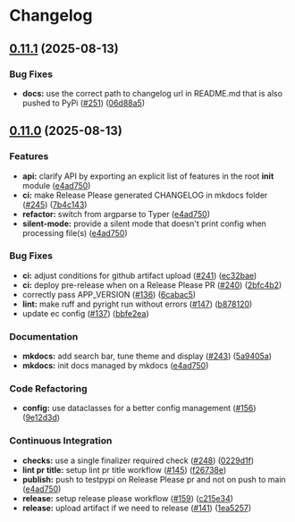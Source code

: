 # Changelog

## [0.11.1](https://github.com/looztra/yamkix/compare/v0.11.0...v0.11.1) (2025-08-13)


### Bug Fixes

* **docs:** use the correct path to changelog url in README.md that is also pushed to PyPi ([#251](https://github.com/looztra/yamkix/issues/251)) ([06d88a5](https://github.com/looztra/yamkix/commit/06d88a50c7a79378a794e9baa8c0ede19ea7cd38))

## [0.11.0](https://github.com/looztra/yamkix/compare/v0.10.0...v0.11.0) (2025-08-13)


### Features

* **api:** clarify API by exporting an explicit list of features in the root __init__ module ([e4ad750](https://github.com/looztra/yamkix/commit/e4ad75064be09e38a8b3793f291c4a8cbc0a23ef))
* **ci:** make Release Please generated CHANGELOG in mkdocs folder ([#245](https://github.com/looztra/yamkix/issues/245)) ([7b4c143](https://github.com/looztra/yamkix/commit/7b4c143927d952a7202538ba51a7b9c469d6dcb7))
* **refactor:** switch from argparse to Typer ([e4ad750](https://github.com/looztra/yamkix/commit/e4ad75064be09e38a8b3793f291c4a8cbc0a23ef))
* **silent-mode:** provide a silent mode that doesn't print config when processing file(s) ([e4ad750](https://github.com/looztra/yamkix/commit/e4ad75064be09e38a8b3793f291c4a8cbc0a23ef))


### Bug Fixes

* **ci:** adjust conditions for github artifact upload ([#241](https://github.com/looztra/yamkix/issues/241)) ([ec32bae](https://github.com/looztra/yamkix/commit/ec32bae054b6fc47cfad7476432915d0032a2903))
* **ci:** deploy pre-release when on a Release Please PR ([#240](https://github.com/looztra/yamkix/issues/240)) ([2bfc4b2](https://github.com/looztra/yamkix/commit/2bfc4b25029327b0a82dba2ed8f7c1a525fdb313))
* correctly pass APP_VERSION ([#136](https://github.com/looztra/yamkix/issues/136)) ([6cabac5](https://github.com/looztra/yamkix/commit/6cabac5af20c21c66a85be87bc7b4aea3ab8f900))
* **lint:** make ruff and pyright run without errors ([#147](https://github.com/looztra/yamkix/issues/147)) ([b878120](https://github.com/looztra/yamkix/commit/b87812041094b58ae546278846b4dd76108443a1))
* update ec config ([#137](https://github.com/looztra/yamkix/issues/137)) ([bbfe2ea](https://github.com/looztra/yamkix/commit/bbfe2ea4823d0bb339ccde5a1a54466eb86471a1))


### Documentation

* **mkdocs:** add search bar, tune theme and display ([#243](https://github.com/looztra/yamkix/issues/243)) ([5a9405a](https://github.com/looztra/yamkix/commit/5a9405a4c98216d6e8fc0825f2ab02ae7d85e246))
* **mkdocs:** init docs managed by mkdocs ([e4ad750](https://github.com/looztra/yamkix/commit/e4ad75064be09e38a8b3793f291c4a8cbc0a23ef))


### Code Refactoring

* **config:** use dataclasses for a better config management ([#156](https://github.com/looztra/yamkix/issues/156)) ([9e12d3d](https://github.com/looztra/yamkix/commit/9e12d3db0612e8ddb17fe466d4c61e4a80b38ac3))


### Continuous Integration

* **checks:** use a single finalizer required check ([#248](https://github.com/looztra/yamkix/issues/248)) ([0229d1f](https://github.com/looztra/yamkix/commit/0229d1f56258a20c3eb917da479730432b39e528))
* **lint pr title:** setup lint pr title workflow ([#145](https://github.com/looztra/yamkix/issues/145)) ([f26738e](https://github.com/looztra/yamkix/commit/f26738e842072b879d21b60572572fdc4f5eb481))
* **publish:** push to testpypi on Release Please pr and not on push to main ([e4ad750](https://github.com/looztra/yamkix/commit/e4ad75064be09e38a8b3793f291c4a8cbc0a23ef))
* **release:** setup release please workflow ([#159](https://github.com/looztra/yamkix/issues/159)) ([c215e34](https://github.com/looztra/yamkix/commit/c215e3499df7e2d8d0c58eb84d0cc6ef2dd5c8be))
* **release:** upload artifact if we need to release ([#141](https://github.com/looztra/yamkix/issues/141)) ([1ea5257](https://github.com/looztra/yamkix/commit/1ea525775d3c61dd1d1e5b7bbc60ada26ac76e6e))

